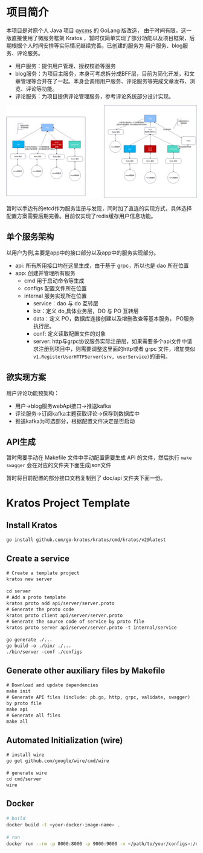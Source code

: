 # 项目简介

本项目是对原个人 Java 项目 [qycms](https://gitee.com/windcoder/qycms) 的 GoLang 版改造， 由于时间有限，这一版直接使用了微服务框架 Kratos ，暂时仅简单实现了部分功能以及项目框架，后期根据个人时间安排等实际情况继续完善。已创建的服务为 用户服务、blog服务、评论服务。
- 用户服务：提供用户管理、授权校验等服务
- blog服务：为项目主服务，本身可考虑拆分成BFF层，目前为简化开发，和文章管理等合并在了一起。本身会调用用户服务、评论服务等完成文章发布、浏览、评论等功能。
- 评论服务：为项目提供评论管理服务，参考评论系统部分设计实现。

![项目架构预设](./doc/images/blog.png)

暂时以手边有的etcd作为服务注册与发现，同时加了直连的实现方式，具体选择配置方案需要后期完善。目前仅实现了redis缓存用户信息功能。

## 单个服务架构

以用户为例,主要是app中的接口部分以及app中的服务实现部分。
- api: 所有所用接口均在这里生成，由于基于 grpc，所以也是 dao 所在位置
- app: 创建并管理所有服务
  - cmd 用于启动命令等生成
  - configs 配置文件所在位置
  - internal 服务实现所在位置
    - service：dao 与 do 互转层
    - biz：定义 do,具体业务层，DO 与 PO 互转层
    - data：定义 PO，数据库连接创建以及增删改查等基本服务， PO服务执行层。
    - conf: 定义读取配置文件的对象
    - server: http与grpc协议服务实际注册层，如果需要多个api文件中请求注册到项目中，则需要调整这里面的http或者 grpc 文件，增加类似 `v1.RegisterUserHTTPServer(srv, userService)`的语句。

## 欲实现方案
用户评论功能预架构：
- 用户->blog服务webApi接口->推送kafka
- 评论服务->订阅kafka主题获取评论->保存到数据库中
- 推送kafka为可选部分，根据配置文件决定是否启动

## API生成

暂时需要手动在 Makefile 文件中手动配置需要生成 API 的文件，然后执行 `make swagger` 会在对应的文件夹下面生成json文件
 
暂时将目前配置的部分接口文档复制到了 doc/api 文件夹下面一份。

# Kratos Project Template

## Install Kratos
```
go install github.com/go-kratos/kratos/cmd/kratos/v2@latest
```
## Create a service
```
# Create a template project
kratos new server

cd server
# Add a proto template
kratos proto add api/server/server.proto
# Generate the proto code
kratos proto client api/server/server.proto
# Generate the source code of service by proto file
kratos proto server api/server/server.proto -t internal/service

go generate ./...
go build -o ./bin/ ./...
./bin/server -conf ./configs
```
## Generate other auxiliary files by Makefile
```
# Download and update dependencies
make init
# Generate API files (include: pb.go, http, grpc, validate, swagger) by proto file
make api
# Generate all files
make all
```
## Automated Initialization (wire)
```
# install wire
go get github.com/google/wire/cmd/wire

# generate wire
cd cmd/server
wire
```

## Docker
```bash
# build
docker build -t <your-docker-image-name> .

# run
docker run --rm -p 8000:8000 -p 9000:9000 -v </path/to/your/configs>:/data/conf <your-docker-image-name>
```


